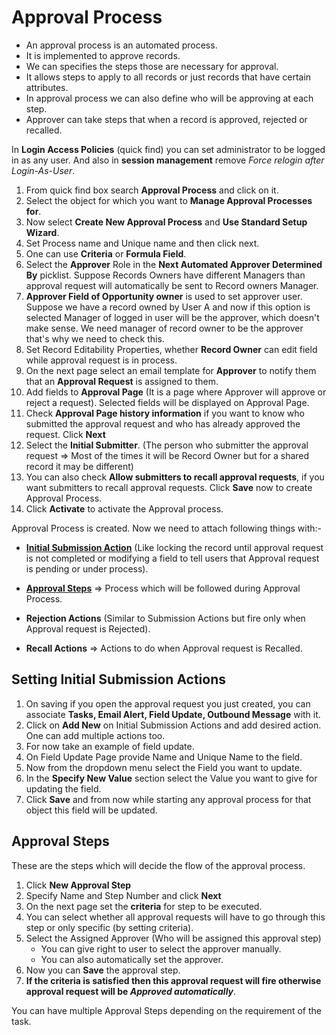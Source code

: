 # Approval Process

- An approval process is an automated process.
- It is implemented to approve records.
- We can specifies the steps those are necessary for approval.
- It allows steps to apply to all records or just records that have certain attributes.
- In approval process we can also define who will be approving at each step.
- Approver can take steps that when a record is approved, rejected or recalled.



In **Login Access Policies** (quick find) you can set administrator to be logged in as any user. And also in **session management** remove *Force relogin after Login-As-User*.



1. From quick find box search **Approval Process** and click on it.
2. Select the object for which you want to **Manage Approval Processes for**.
3. Now select **Create New Approval Process** and **Use Standard Setup Wizard**.
4. Set Process name and Unique name and then click next.
5. One can use **Criteria** or **Formula Field**.
6. Select the **Approver** Role in the **Next Automated Approver Determined By** picklist. Suppose Records Owners have different Managers than approval request will automatically be sent to Record owners Manager.
7. **Approver Field of Opportunity owner** is used to set approver user. Suppose we have a record owned by User A and now if this option is selected Manager of logged in user will be the approver, which doesn't make sense. We need manager of record owner to be the approver that's why we need to check this.
8. Set Record Editability Properties, whether **Record Owner** can edit field while approval request is in process.
9. On the next page select an email template for **Approver** to notify them that an **Approval Request** is assigned to them.
10. Add fields to **Approval Page** (It is a page where Approver will approve or reject a request). Selected fields will be displayed on Approval Page.
11. Check **Approval Page history information** if you want to know who submitted the approval request and who has already approved the request. Click **Next**
12. Select the **Initial Submitter**. (The person who submitter the approval request => Most of the times it will be Record Owner but for a shared record it may be different)
13. You can also check **Allow submitters to recall approval requests**, if you want submitters to recall approval requests. Click **Save** now to create Approval Process.
14. Click **Activate** to activate the Approval process.



Approval Process is created. Now we need to attach following things with:-

- [**Initial Submission Action**](#Setting-Initial-Submission-Actions) (Like locking the record until approval request is not completed or modifying a field to tell users that Approval request is pending or under process).

- [**Approval Steps**](#Approval-Steps) => Process which will be followed during Approval Process.
- **Rejection Actions** (Similar to Submission Actions but fire only when Approval request is Rejected).
- **Recall Actions** => Actions to do when Approval request is Recalled.



## Setting Initial Submission Actions

1. On saving if you open the approval request you just created, you can associate **Tasks, Email Alert, Field Update, Outbound Message** with it.
2. Click on **Add New** on Initial Submission Actions and add desired action. One can add multiple actions too.
3. For now take an example of field update.
4. On Field Update Page provide Name and Unique Name to the field.
5. Now from the dropdown menu select the Field you want to update.
6. In the **Specify New Value** section select the Value you want to give for updating the field.
7. Click **Save** and from now while starting any approval process for that object this field will be updated.



## Approval Steps

These are the steps which will decide the flow of the approval process.

1. Click **New Approval Step**
2. Specify Name and Step Number and click **Next**
3. On the next page set the **criteria** for step to be executed.
4. You can select whether all approval requests will have to go through this step or only specific (by setting criteria).
5. Select the Assigned Approver (Who will be assigned this approval step)
   - You can give right to user to select the approver manually.
   - You can also automatically set the approver.
6. Now you can **Save** the approval step.
7. **If the criteria is satisfied then this approval request will fire otherwise approval request will be *Approved automatically***.



You can have multiple Approval Steps depending on the requirement of the task.

